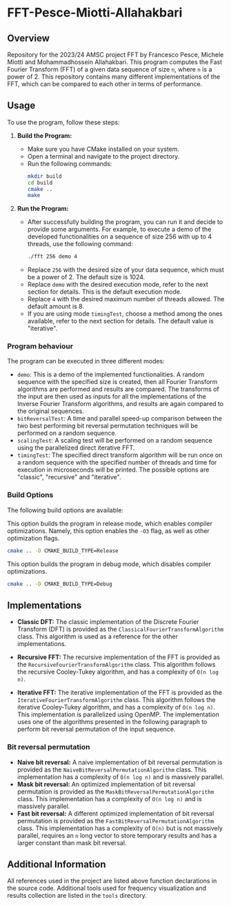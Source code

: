 # FFT-Pesce-Miotti-Allahakbari

## Overview

Repository for the 2023/24 AMSC project FFT by Francesco Pesce, Michele Miotti and Mohammadhossein Allahakbari.
This program computes the Fast Fourier Transform (FFT) of a given data sequence of size `n`, where `n` is a power of 2.
This repository contains many different implementations of the FFT, which can be compared to each other in terms of performance.

## Usage

To use the program, follow these steps:

1. **Build the Program:**
   - Make sure you have CMake installed on your system.
   - Open a terminal and navigate to the project directory.
   - Run the following commands:
     ```bash
     mkdir build
     cd build
     cmake ..
     make
     ```

2. **Run the Program:**
   - After successfully building the program, you can run it and decide to provide some arguments. For example, to execute a demo of the developed functionalities on a sequence of size 256 with up to 4 threads, use the following command:
        ```bash
        ./fft 256 demo 4
        ```
   - Replace `256` with the desired size of your data sequence, which must be a power of 2. The default size is 1024.
   - Replace `demo` with the desired execution mode, refer to the next section for details. This is the default execution mode.
   - Replace `4` with the desired maximum number of threads allowed. The default amount is 8.
   - If you are using mode `timingTest`, choose a method among the ones available, refer to the next section for details. The default value is "iterative".
   
### Program behaviour
The program can be executed in three different modes:
- `demo`: This is a demo of the implemented functionalities. A random sequence with the specified size is created, then all Fourier Transform algorithms are performed and results are compared. The transforms of the input are then used as inputs for all the implementations of the Inverse Fourier Transform algorithms, and results are again compared to the original sequences.
- `bitReversalTest`: A time and parallel speed-up comparison between the two best performing bit reversal permutation techniques will be performed on a random sequence.
- `scalingTest`: A scaling test will be performed on a random sequence using the parallelized direct iterative FFT.
- `timingTest`: The specified direct transform algorithm will be run once on a random sequence with the specified number of threads and time for execution in microseconds will be printed. The possible options are "classic", "recursive" and "iterative".

### Build Options

The following build options are available:


This option builds the program in release mode, which enables compiler optimizations. Namely, this option enables the `-O3` flag, as well as other optimization flags.

```bash
cmake .. -D CMAKE_BUILD_TYPE=Release
```

This option builds the program in debug mode, which disables compiler optimizations.

```bash
cmake .. -D CMAKE_BUILD_TYPE=Debug
```

## Implementations

+ **Classic DFT:** The classic implementation of the Discrete Fourier Transform (DFT) is provided as the `ClassicalFourierTransformAlgorithm` class. This algorithm is used as a reference for the other implementations.

+ **Recursive FFT:** The recursive implementation of the FFT is provided as the `RecursiveFourierTransformAlgorithm` class. This algorithm follows the recursive Cooley-Tukey algorithm, and has a complexity of `O(n log n)`.

+ **Iterative FFT:** The iterative implementation of the FFT is provided as the `IterativeFourierTransformAlgorithm` class. This algorithm follows the iterative Cooley-Tukey algorithm, and has a complexity of `O(n log n)`. This implementation is parallelized using OpenMP. The implementation uses one of the algorithms presented in the following paragraph to perform bit reversal permutation of the input sequence.

### Bit reversal permutation

+ **Naive bit reversal:** A naive implementation of bit reversal permutation is provided as the `NaiveBitReversalPermutationAlgorithm` class. This implementation has a complexity of `O(n log n)` and is massively parallel.
+ **Mask bit reversal:** An optimized implementation of bit reversal permutation is provided as the `MaskBitReversalPermutationAlgorithm` class. This implementation has a complexity of `O(n log n)` and is massively parallel.
+ **Fast bit reversal:** A different optimized implementation of bit reversal permutation is provided as the `FastBitReversalPermutationAlgorithm` class. This implementation has a complexity of `O(n)` but is not massively parallel, requires an `n` long vector to store temporary results and has a larger constant than mask bit reversal.

## Additional Information

All references used in the project are listed above function declarations in the source code.
Additional tools used for frequency visualization and results collection are listed in the `tools` directory.
